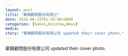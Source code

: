 ```yaml
---
layout: post
title: "華錦顧問股份有限公" 
date: 2016-06-23T01:50:00+0000 
categories: [Sakai,Koishow,News] 
media:
story: "華錦顧問股份有限公司 updated their cover photo."
---
```


華錦顧問股份有限公司 updated their cover photo.


 
